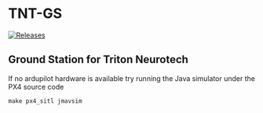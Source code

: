 # TNT-GS
[![Releases](https://img.shields.io/github/release/PX4/PX4-Autopilot.svg)](https://github.com/PX4/PX4-Autopilot/releases)

Ground Station for Triton Neurotech
-----------------------------------

If no ardupilot hardware is available try running the Java simulator under the PX4 source code
```
make px4_sitl jmavsim
```